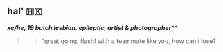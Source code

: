 ## hal' 🇭🇰

 ***xe/he, 19 butch lesbian. epileptic, artist & photographer^^***
  >> “great going, flash! with a teammate like you, how can i lose?
<!--
**halbarry/halbarry** is a ✨ _special_ ✨ repository because its `README.md` (this file) appears on your GitHub profile.

Here are some ideas to get you started:

- 🔭 I’m currently working on ...
- 🌱 I’m currently learning ...
- 👯 I’m looking to collaborate on ...
- 🤔 I’m looking for help with ...
- 💬 Ask me about ...
- 📫 How to reach me: ...
- 😄 Pronouns: ...
- ⚡ Fun fact: ...
-->
